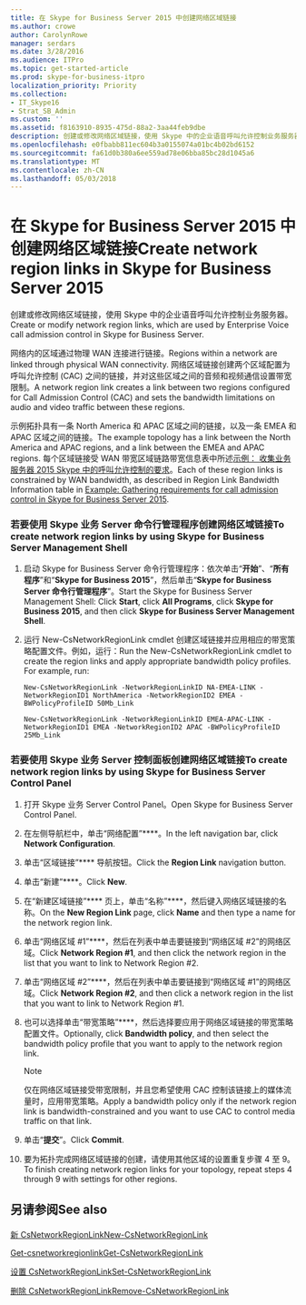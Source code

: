 ```yaml
---
title: 在 Skype for Business Server 2015 中创建网络区域链接
ms.author: crowe
author: CarolynRowe
manager: serdars
ms.date: 3/28/2016
ms.audience: ITPro
ms.topic: get-started-article
ms.prod: skype-for-business-itpro
localization_priority: Priority
ms.collection:
- IT_Skype16
- Strat_SB_Admin
ms.custom: ''
ms.assetid: f8163910-8935-475d-88a2-3aa44feb9dbe
description: 创建或修改网络区域链接，使用 Skype 中的企业语音呼叫允许控制业务服务器。
ms.openlocfilehash: e0fbabb811ec604b3a0155074a01bc4b02bd6152
ms.sourcegitcommit: fa61d0b380a6ee559ad78e06bba85bc28d1045a6
ms.translationtype: MT
ms.contentlocale: zh-CN
ms.lasthandoff: 05/03/2018
---
```

# <a name="create-network-region-links-in-skype-for-business-server-2015"></a><span data-ttu-id="8324b-103">在 Skype for Business Server 2015 中创建网络区域链接</span><span class="sxs-lookup"><span data-stu-id="8324b-103">Create network region links in Skype for Business Server 2015</span></span>
 
<span data-ttu-id="8324b-104">创建或修改网络区域链接，使用 Skype 中的企业语音呼叫允许控制业务服务器。</span><span class="sxs-lookup"><span data-stu-id="8324b-104">Create or modify network region links, which are used by Enterprise Voice call admission control in Skype for Business Server.</span></span> 
  
<span data-ttu-id="8324b-105">网络内的区域通过物理 WAN 连接进行链接。</span><span class="sxs-lookup"><span data-stu-id="8324b-105">Regions within a network are linked through physical WAN connectivity.</span></span> <span data-ttu-id="8324b-106">网络区域链接创建两个区域配置为呼叫允许控制 (CAC) 之间的链接，并对这些区域之间的音频和视频通信设置带宽限制。</span><span class="sxs-lookup"><span data-stu-id="8324b-106">A network region link creates a link between two regions configured for Call Admission Control (CAC) and sets the bandwidth limitations on audio and video traffic between these regions.</span></span>
  
<span data-ttu-id="8324b-107">示例拓扑具有一条 North America 和 APAC 区域之间的链接，以及一条 EMEA 和 APAC 区域之间的链接。</span><span class="sxs-lookup"><span data-stu-id="8324b-107">The example topology has a link between the North America and APAC regions, and a link between the EMEA and APAC regions.</span></span> <span data-ttu-id="8324b-108">每个区域链接受 WAN 带宽区域链路带宽信息表中所述[示例： 收集业务服务器 2015 Skype 中的呼叫允许控制的要求](../../plan-your-deployment/enterprise-voice-solution/example-gathering-requirements.md)。</span><span class="sxs-lookup"><span data-stu-id="8324b-108">Each of these region links is constrained by WAN bandwidth, as described in Region Link Bandwidth Information table in [Example: Gathering requirements for call admission control in Skype for Business Server 2015](../../plan-your-deployment/enterprise-voice-solution/example-gathering-requirements.md).</span></span>
  
### <a name="to-create-network-region-links-by-using-skype-for-business-server-management-shell"></a><span data-ttu-id="8324b-109">若要使用 Skype 业务 Server 命令行管理程序创建网络区域链接</span><span class="sxs-lookup"><span data-stu-id="8324b-109">To create network region links by using Skype for Business Server Management Shell</span></span>

1. <span data-ttu-id="8324b-110">启动 Skype for Business Server 命令行管理程序：依次单击“**开始**”、“**所有程序**”和“**Skype for Business 2015**”，然后单击“**Skype for Business Server 命令行管理程序**”。</span><span class="sxs-lookup"><span data-stu-id="8324b-110">Start the Skype for Business Server Management Shell: Click **Start**, click **All Programs**, click **Skype for Business 2015**, and then click **Skype for Business Server Management Shell**.</span></span>
    
2. <span data-ttu-id="8324b-p103">运行 New-CsNetworkRegionLink cmdlet 创建区域链接并应用相应的带宽策略配置文件。例如，运行：</span><span class="sxs-lookup"><span data-stu-id="8324b-p103">Run the New-CsNetworkRegionLink cmdlet to create the region links and apply appropriate bandwidth policy profiles. For example, run:</span></span>
    
   ```
   New-CsNetworkRegionLink -NetworkRegionLinkID NA-EMEA-LINK -NetworkRegionID1 NorthAmerica -NetworkRegionID2 EMEA -BWPolicyProfileID 50Mb_Link
   ```

   ```
   New-CsNetworkRegionLink -NetworkRegionLinkID EMEA-APAC-LINK -NetworkRegionID1 EMEA -NetworkRegionID2 APAC -BWPolicyProfileID 25Mb_Link
   ```

### <a name="to-create-network-region-links-by-using-skype-for-business-server-control-panel"></a><span data-ttu-id="8324b-113">若要使用 Skype 业务 Server 控制面板创建网络区域链接</span><span class="sxs-lookup"><span data-stu-id="8324b-113">To create network region links by using Skype for Business Server Control Panel</span></span>

1. <span data-ttu-id="8324b-114">打开 Skype 业务 Server Control Panel。</span><span class="sxs-lookup"><span data-stu-id="8324b-114">Open Skype for Business Server Control Panel.</span></span>
    
2. <span data-ttu-id="8324b-115">在左侧导航栏中，单击“网络配置”****。</span><span class="sxs-lookup"><span data-stu-id="8324b-115">In the left navigation bar, click **Network Configuration**.</span></span>
    
3. <span data-ttu-id="8324b-116">单击“区域链接”**** 导航按钮。</span><span class="sxs-lookup"><span data-stu-id="8324b-116">Click the **Region Link** navigation button.</span></span>
    
4. <span data-ttu-id="8324b-117">单击“新建”****。</span><span class="sxs-lookup"><span data-stu-id="8324b-117">Click **New**.</span></span>
    
5. <span data-ttu-id="8324b-118">在“新建区域链接”**** 页上，单击“名称”****，然后键入网络区域链接的名称。</span><span class="sxs-lookup"><span data-stu-id="8324b-118">On the **New Region Link** page, click **Name** and then type a name for the network region link.</span></span>
    
6. <span data-ttu-id="8324b-119">单击“网络区域 #1”****，然后在列表中单击要链接到“网络区域 #2”的网络区域。</span><span class="sxs-lookup"><span data-stu-id="8324b-119">Click **Network Region #1**, and then click the network region in the list that you want to link to Network Region #2.</span></span>
    
7. <span data-ttu-id="8324b-120">单击“网络区域 #2”****，然后在列表中单击要链接到“网络区域 #1”的网络区域。</span><span class="sxs-lookup"><span data-stu-id="8324b-120">Click **Network Region #2**, and then click a network region in the list that you want to link to Network Region #1.</span></span>
    
8. <span data-ttu-id="8324b-121">也可以选择单击“带宽策略”****，然后选择要应用于网络区域链接的带宽策略配置文件。</span><span class="sxs-lookup"><span data-stu-id="8324b-121">Optionally, click **Bandwidth policy**, and then select the bandwidth policy profile that you want to apply to the network region link.</span></span>
    
    > [!NOTE]
    > <span data-ttu-id="8324b-122">仅在网络区域链接受带宽限制，并且您希望使用 CAC 控制该链接上的媒体流量时，应用带宽策略。</span><span class="sxs-lookup"><span data-stu-id="8324b-122">Apply a bandwidth policy only if the network region link is bandwidth-constrained and you want to use CAC to control media traffic on that link.</span></span> 
  
9. <span data-ttu-id="8324b-123">单击“**提交**”。</span><span class="sxs-lookup"><span data-stu-id="8324b-123">Click **Commit**.</span></span>
    
10. <span data-ttu-id="8324b-124">要为拓扑完成网络区域链接的创建，请使用其他区域的设置重复步骤 4 至 9。</span><span class="sxs-lookup"><span data-stu-id="8324b-124">To finish creating network region links for your topology, repeat steps 4 through 9 with settings for other regions.</span></span>
    
## <a name="see-also"></a><span data-ttu-id="8324b-125">另请参阅</span><span class="sxs-lookup"><span data-stu-id="8324b-125">See also</span></span>

#### 

[<span data-ttu-id="8324b-126">新 CsNetworkRegionLink</span><span class="sxs-lookup"><span data-stu-id="8324b-126">New-CsNetworkRegionLink</span></span>](https://docs.microsoft.com/powershell/module/skype/new-csnetworkregionlink?view=skype-ps)
  
[<span data-ttu-id="8324b-127">Get-csnetworkregionlink</span><span class="sxs-lookup"><span data-stu-id="8324b-127">Get-CsNetworkRegionLink</span></span>](https://docs.microsoft.com/powershell/module/skype/get-csnetworkregionlink?view=skype-ps)
  
[<span data-ttu-id="8324b-128">设置 CsNetworkRegionLink</span><span class="sxs-lookup"><span data-stu-id="8324b-128">Set-CsNetworkRegionLink</span></span>](https://docs.microsoft.com/powershell/module/skype/set-csnetworkregionlink?view=skype-ps)
  
[<span data-ttu-id="8324b-129">删除 CsNetworkRegionLink</span><span class="sxs-lookup"><span data-stu-id="8324b-129">Remove-CsNetworkRegionLink</span></span>](https://docs.microsoft.com/powershell/module/skype/remove-csnetworkregionlink?view=skype-ps)

